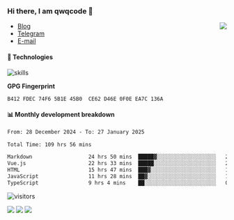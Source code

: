 <!--![](https://user-images.githubusercontent.com/22412567/89914023-fb3a6e80-dc26-11ea-82ba-5ed80e2ffb69.jpg)-->

### Hi there, I am qwqcode 👋

<img src="https://github-readme-stats.mrdulin.vercel.app/api?username=qwqcode&count_private=true&show_icons=true&hide_border=true&icon_color=586069&title_color=0366d6" align="right">

- [Blog](https://qwqaq.com/)
- [Telegram](https://t.me/qwqcode)
- [E-mail](mailto:qwqcode@gmail.com)

#### 🔧 Technologies

![skills](https://skillicons.dev/icons?i=go,ts,cs,js,java,php,py,regex,docker,git,svelte,sass,vue,nuxtjs,webpack,vite,laravel,electron,redis,vscode,visualstudio,idea,androidstudio,figma,ai,ps,pr,powershell,vim,bash&theme=light)

**GPG Fingerprint**

```
B412 FDEC 74F6 5B1E 45B0  CE62 D46E 0F0E EA7C 136A
```

#### 📊 Monthly development breakdown

<!--START_SECTION:waka-->

```txt
From: 28 December 2024 - To: 27 January 2025

Total Time: 109 hrs 56 mins

Markdown                  24 hrs 50 mins  █████▓░░░░░░░░░░░░░░░░░░░   22.60 %
Vue.js                    22 hrs 33 mins  █████░░░░░░░░░░░░░░░░░░░░   20.52 %
HTML                      15 hrs 47 mins  ███▓░░░░░░░░░░░░░░░░░░░░░   14.37 %
JavaScript                11 hrs 28 mins  ██▓░░░░░░░░░░░░░░░░░░░░░░   10.44 %
TypeScript                9 hrs 4 mins    ██░░░░░░░░░░░░░░░░░░░░░░░   08.25 %
```

<!--END_SECTION:waka-->

![visitors](https://visitor-badge.laobi.icu/badge?page_id=qwqcode.visitor-badge)

<p>
  <img src="https://api.githubtrends.io/user/svg/qwqcode/langs?time_range=one_year&theme=classic" />
  <img src="https://api.githubtrends.io/user/svg/qwqcode/repos?time_range=one_year&theme=classic" />
  <img src="https://github-readme-stats.vercel.app/api/top-langs?username=qwqcode&show_icons=true&locale=en&layout=compact&hide=html&langs_count=20" />
</p>
